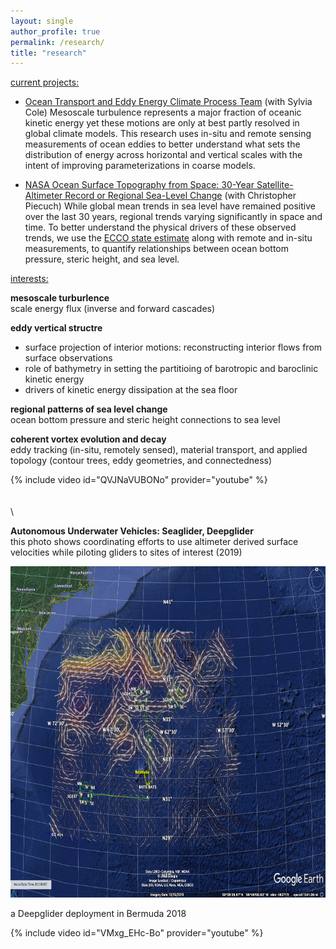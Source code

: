 ```yaml
---
layout: single
author_profile: true
permalink: /research/
title: "research"
---
```


<span style="text-decoration: underline">current projects:</span> 
* [Ocean Transport and Eddy Energy Climate Process Team](https://ocean-eddy-cpt.github.io) (with Sylvia Cole) 
Mesoscale turbulence represents a major fraction of oceanic kinetic energy yet these motions are only at best partly resolved in global climate models. This research uses in-situ and remote sensing measurements of ocean eddies to better understand what sets the distribution of energy across horizontal and vertical scales with the intent of improving parameterizations in coarse models. 

* [NASA Ocean Surface Topography from Space: 30-Year Satellite-Altimeter Record or Regional Sea-Level Change](https://sealevel.jpl.nasa.gov/documents/1688/?list=projects) (with Christopher Piecuch)
While global mean trends in sea level have remained positive over the last 30 years, regional trends varying significantly in space and time. To better understand the physical drivers of these observed trends, we use the [ECCO state estimate](https://ecco-group.org/home.cgi) along with remote and in-situ measurements, to quantify relationships between ocean bottom pressure, steric height, and sea level. 

<span style="text-decoration: underline">interests:</span>

**mesoscale turburlence** \
scale energy flux (inverse and forward cascades) 
    
**eddy vertical structre** 
* surface projection of interior motions: reconstructing interior flows from surface observations
* role of bathymetry in setting the partitioing of barotropic and baroclinic kinetic energy 
* drivers of kinetic energy dissipation at the sea floor 
    
**regional patterns of sea level change** \
ocean bottom pressure and steric height connections to sea level  
    
**coherent vortex evolution and decay** \
eddy tracking (in-situ, remotely sensed), material transport, and applied topology (contour trees, eddy geometries, and connectedness) 
 
<div style="width:550px; float: left">
{% include video id="QVJNaVUBONo" provider="youtube" %}  
</div>   
  
\
\
\
\
  
**Autonomous Underwater Vehicles: Seaglider, Deepglider** \
this photo shows coordinating efforts to use altimeter derived surface velocities while piloting gliders to sites of interest (2019) 

<img src="/assets/images/google_earth_aviso2.png" width="550" height="530"/>

a Deepglider deployment in Bermuda 2018 
<div style="width:550px; float: left">
{% include video id="VMxg_EHc-Bo" provider="youtube" %}
</div>
